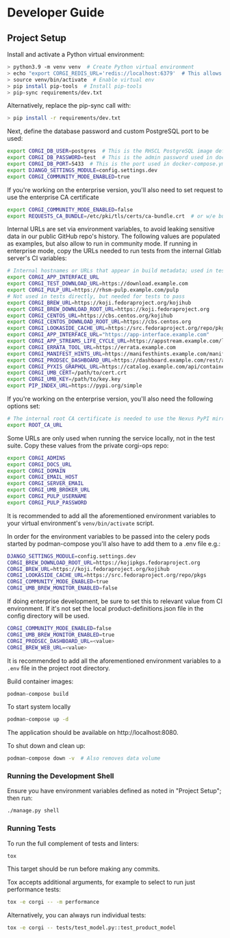 # Developer Guide

## Project Setup

Install and activate a Python virtual environment:
```bash
> python3.9 -m venv venv  # Create Python virtual environment
> echo "export CORGI_REDIS_URL='redis://localhost:6379'  # This allows running celery inspect commands in a local shell" >> venv/bin/activate
> source venv/bin/activate  # Enable virtual env
> pip install pip-tools  # Install pip-tools
> pip-sync requirements/dev.txt
```

Alternatively, replace the pip-sync call with:
```bash
> pip install -r requirements/dev.txt
```

Next, define the database password and custom PostgreSQL port to be used:

```bash
export CORGI_DB_USER=postgres  # This is the RHSCL PostgreSQL image default admin username
export CORGI_DB_PASSWORD=test  # This is the admin password used in docker-compose.yml
export CORGI_DB_PORT=5433  # This is the port used in docker-compose.yml
export DJANGO_SETTINGS_MODULE=config.settings.dev
export CORGI_COMMUNITY_MODE_ENABLED=true
```

If you're working on the enterprise version, you'll also need to set request to use the enterprise CA certificate

```bash
export CORGI_COMMUNITY_MODE_ENABLED=false
export REQUESTS_CA_BUNDLE=/etc/pki/tls/certs/ca-bundle.crt  # or w/e bundle contains at least the internal root CA cert
```

Internal URLs are set via environment variables, to avoid leaking sensitive data in our public GitHub repo's history.
The following values are populated as examples, but also allow to run in community mode. If running in enterprise mode,
copy the URLs needed to run tests from the internal Gitlab server's CI variables:
```bash
# Internal hostnames or URLs that appear in build metadata; used in tests
export CORGI_APP_INTERFACE_URL
export CORGI_TEST_DOWNLOAD_URL=https://download.example.com
export CORGI_PULP_URL=https://rhsm-pulp.example.com/pulp
# Not used in tests directly, but needed for tests to pass
export CORGI_BREW_URL=https://koji.fedoraproject.org/kojihub
export CORGI_BREW_DOWNLOAD_ROOT_URL=https://koji.fedoraproject.org
export CORGI_CENTOS_URL=https://cbs.centos.org/kojihub
export CORGI_CENTOS_DOWNLOAD_ROOT_URL=https://cbs.centos.org
export CORGI_LOOKASIDE_CACHE_URL=https://src.fedoraproject.org/repo/pkgs
export CORGI_APP_INTERFACE_URL="https://app-interface.example.com"
export CORGI_APP_STREAMS_LIFE_CYCLE_URL=https://appstream.example.com/lifecycle-defs/application_streams.yaml
export CORGI_ERRATA_TOOL_URL=https://errata.example.com
export CORGI_MANIFEST_HINTS_URL=https://manifesthints.example.com/manifest-hints.txt
export CORGI_PRODSEC_DASHBOARD_URL=https://dashboard.example.com/rest/api/latest
export CORGI_PYXIS_GRAPHQL_URL=https://catalog.example.com/api/containers
export CORGI_UMB_CERT=/path/to/cert.crt
export CORGI_UMB_KEY=/path/to/key.key
export PIP_INDEX_URL=https://pypi.org/simple
```

If you're working on the enterprise version, you'll also need the following options set:

```bash
# The internal root CA certificate is needed to use the Nexus PyPI mirror and other internal Red Hat services
export ROOT_CA_URL
```

Some URLs are only used when running the service locally, not in the test suite.
Copy these values from the private corgi-ops repo:
```bash
export CORGI_ADMINS
export CORGI_DOCS_URL
export CORGI_DOMAIN
export CORGI_EMAIL_HOST
export CORGI_SERVER_EMAIL
export CORGI_UMB_BROKER_URL
export CORGI_PULP_USERNAME
export CORGI_PULP_PASSWORD
```

It is recommended to add all the aforementioned environment variables to your virtual
environment's `venv/bin/activate` script.

In order for the environment variables to be passed into the celery pods started by podman-compose you'll also have to
add them to a .env file e.g.:
```bash
DJANGO_SETTINGS_MODULE=config.settings.dev
CORGI_BREW_DOWNLOAD_ROOT_URL=https://kojipkgs.fedoraproject.org
CORGI_BREW_URL=https://koji.fedoraproject.org/kojihub
CORGI_LOOKASIDE_CACHE_URL=https://src.fedoraproject.org/repo/pkgs
CORGI_COMMUNITY_MODE_ENABLED=true
CORGI_UMB_BREW_MONITOR_ENABLED=false
```


If doing enterprise development, be sure to set this to relevant value from CI environment.
If it's not set the local product-definitions.json file in the config directory will be used.
```bash
CORGI_COMMUNITY_MODE_ENABLED=false
CORGI_UMB_BREW_MONITOR_ENABLED=true
CORGI_PRODSEC_DASHBOARD_URL=<value>
CORGI_BREW_WEB_URL=<value>
```

It is recommended to add all the aforementioned environment variables to a `.env` file in the project root directory.

Build container images:
```bash
podman-compose build
```

To start system locally
```bash
podman-compose up -d
```

The application should be available on http://localhost:8080.

To shut down and clean up:
```bash
podman-compose down -v  # Also removes data volume
```

### Running the Development Shell

Ensure you have environment variables defined as noted in "Project Setup"; then run:

```bash
./manage.py shell
```

### Running Tests

To run the full complement of tests and linters:
```bash
tox
```

This target should be run before making any commits.

Tox accepts additional arguments, for example to select to run just performance tests:
```bash
tox -e corgi -- -m performance
```

Alternatively, you can always run individual tests:
```bash
tox -e corgi -- tests/test_model.py::test_product_model
```

